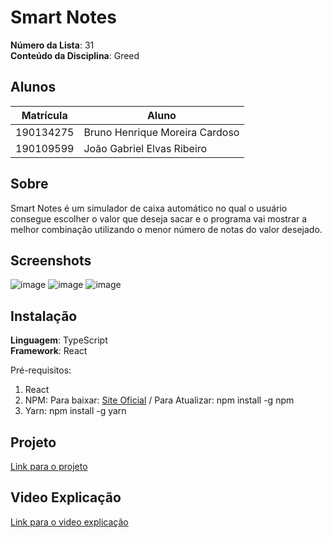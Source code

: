 # Smart Notes

**Número da Lista**: 31<br>
**Conteúdo da Disciplina**: Greed<br>

## Alunos
| Matrícula | Aluno                          |
|-----------|--------------------------------|
| 190134275 | Bruno Henrique Moreira Cardoso |
| 190109599 | João Gabriel Elvas Ribeiro     |

## Sobre 
Smart Notes é um simulador de caixa automático no qual o usuário consegue escolher o valor que deseja sacar e o programa vai mostrar a melhor combinação utilizando o menor número de notas do valor desejado.

## Screenshots
![image](https://github.com/projeto-de-algoritmos/Greed_SmartNotes/assets/71887485/05f806ae-9043-41fd-a225-a2dbb646ca8e)
![image](https://github.com/projeto-de-algoritmos/Greed_SmartNotes/assets/71887485/c854f88f-4955-490c-9206-8d2c6eece804)
![image](https://github.com/projeto-de-algoritmos/Greed_SmartNotes/assets/71887485/cfc7726d-f46b-4496-8e4f-e643ad98a6ee)

## Instalação
**Linguagem**: TypeScript<br>
**Framework**: React<br>

Pré-requisitos:
1. React
2. NPM: Para baixar: [Site Oficial]( https://nodejs.org/en) / Para Atualizar: npm install -g npm
3. Yarn: npm install -g yarn

## Projeto
[Link para o projeto](https://projeto-de-algoritmos.github.io/Greed_SmartNotes/)

## Video Explicação
[Link para o video explicação](./video_explicacao3.mp4)
